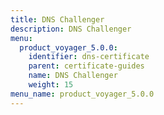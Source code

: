 ```yaml
---
title: DNS Challenger
description: DNS Challenger
menu:
  product_voyager_5.0.0:
    identifier: dns-certificate
    parent: certificate-guides
    name: DNS Challenger
    weight: 15
menu_name: product_voyager_5.0.0
---
```


